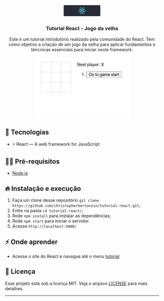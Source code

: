 <h1 align="center">
  <img alt="GoStack" src="./public/logo2.png" width="120px" />
  <h3 align="center">
    Tutorial React - Jogo da velha
  </h3>
</h1>




<p align="center">Este é um tutorial introdutório realizado pela comunidade do React. Tem como objetivo a criação de um jogo da velha para aplicar fundamentos e téncnicas essenciais para iniciar neste framework. </p>

<p align="center">
    <img src="./public/jogoDaVelha.gif" >
</p>


## 🚀 Tecnologias

- ⚡ React — A web framework for JavaScript 

## ✋🏻 Pré-requisitos

- [Node.js](https://nodejs.org/en/)

## 🔥 Instalação e execução

1. Faça um clone desse repositório 
`git clone https://github.com/christopherbertonzin/tutorial-react.git`;
2. Entre na pasta `cd tutorial-react/`;
3. Rode `npm install` para instalar as dependências;
4. Rode `npm start` para iniciar o servidor.
5. Acesse `http://localhost:3000/`

## ⚡️ Onde aprender

- Acesse o site do React e navegue até o menu [tutorial]([React](https://pt-br.reactjs.org/tutorial/tutorial.html))

## 📝 Licença

Esse projeto está sob a licença MIT. Veja o arquivo [LICENSE](LICENSE.md) para mais detalhes.

---
